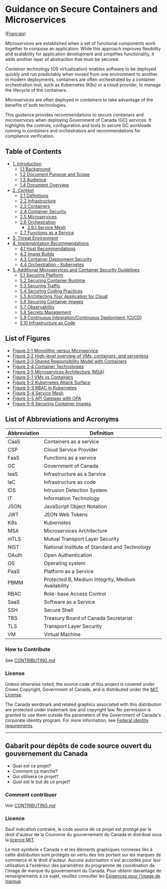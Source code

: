 # Guidance on Secure Containers and Microservices

([Français](#gabarit-pour-dépôts-de-code-source-ouvert-du-gouvernement-du-canada))

*Microservices* are established when a set of functional components work together to compose an application. While this approach improves flexibility and scalability for application development and simplifies functionality, it adds another layer of abstraction that must be secured.

*Container* technology (OS virtualization) enables software to be deployed quickly and run predictably when moved from one environment to another. In modern deployments, containers are often orchestrated by a container orchestration tool, such as Kubernetes (K8s) or a cloud provider, to manage the lifecycle of the containers. 

*Microservices* are often deployed in *containers* to take advantage of the benefits of both technologies.


This guidance provides recommendations to secure *containers* and *microservices* when deploying Government of Canada (GC) services. It highlights the controls, configuration and tools to secure GC workloads running in *containers* and orchestrators and recommendations for compliance verification.

## Table of Contents

- [1. Introduction](en/1_Introduction.md)
  - [1.1 Background](en/1_Introduction.md/#11-background)
  - [1.2 Document Purpose and Scope](en/1_Introduction.md/#12-document-purpose-and-scope)
  - [1.3 Audience](en/1_Introduction.md/#13-audience)
  - [1.4 Document Overview](en/1_Introduction.md/#14-document-overview)
- [2. Context](en/2_Context.md/#2-context)
  - [2.1 Definitions](en/2_Context.md/#21-definitions)
  - [2.2 Infrastructure](en/2_Context.md/#22-infrastructure)
  - [2.3 Containers](en/2_Context.md/#23-containers)
  - [2.4 Container Security](en/2_Context.md/#24-container-security)
  - [2.5 Microservices](en/2_Context.md/#25-microservices)
  - [2.6 Orchestration](en/2_Context.md/#26-orchestration)
    - [2.6.1 Service Mesh](en/2_Context.md/#261-service-mesh)
  - [2.7 Functions as a Service](en/2_Context.md/#26-functions-as-a-service)
- [3. Threat Environment](en/3_Threat-Environment.md)
- [4. Implementation Recommendations](en/4_Implementation-Recommendations.md)
  - [4.1 Host Recommendations](en/4_Implementation-Recommendations.md/#41-host-recommendations)
  - [4.2 Image Builds](en/4_Implementation-Recommendations.md/#42-image-builds)
  - [4.3 Container Deployment Security](en/4_Implementation-Recommendations.md/#43-container-deployment-security)
  - [4.4 Orchestration - Kubernetes](en/4_Implementation-Recommendations.md/#44-orchestration---kubernetes)
- [5. Additional Microservices and Container Security Guidelines](en/5_Microservice_Security.md)
  - [5.1 Securing Platform](en/5_Microservice_Security.md#51-securing-platform)
  - [5.2 Securing Container Runtime](en/5_Microservice_Security.md#52-securing-container-runtime)
  - [5.3 Securing Traffic](en/5_Microservice_Security.md#53-securing-traffic)
  - [5.4 Securing Coding Practices](en/5_Microservice_Security.md#54-secure-coding-practices)
  - [5.5 Architecting Your Application for Cloud](en/5_Microservice_Security.md#55-architecting-your-application-for-cloud)
  - [5.6 Securing Container Images](en/5_Microservice_Security.md#56-securing-container-images)
  - [5.7 Observability](en/5_Microservice_Security.md#57-observability)
  - [5.8 Secrets Management](en/5_Microservice_Security.md#58-secrets-management)
  - [5.9 Continuous Integration/Continuous Deployment (CI/CD)](en/5_Microservice_Security.md#59-continuous-integrationcontinuous-deployment-cicd)
  - [5.10 Infrastructure as Code](en/5_Microservice_Security.md#510-infrastructure-as-code)

## List of Figures

- [Figure 2‑1 Monolithic versus Microservice](en/2_Context.md#figure-2-1)
- [Figure 2‑2 High-level overview of VMs, containers, and serverless](en/2_Context.md#figure-2-2)
- [Figure 2‑3 Shared Responsibility Model with Containers](en/2_Context.md#figure-2-3)
- [Figure 2‑4 Container Technologies](en/2_Context.md#figure-2-4)
- [Figure 2‑5 Microservices Architecture (MSA)](en/2_Context.md#figure-2-5)
- [Figure 5-1 VMs vs Containers](en/5_Microservice_Security.md#figure-5-1)
- [Figure 5-2 Kubernetes Attack Surface](en/5_Microservice_Security.md#figure-5-2)
- [Figure 5-3 RBAC in Kubernetes](en/5_Microservice_Security.md#figure-5-3)
- [Figure 5-4 Service Mesh](en/5_Microservice_Security.md#figure-5-4)
- [Figure 5-5 API Gateway with OPA](en/5_Microservice_Security.md#figure-5-5)
- [Figure 5-6 Securing Container Images](en/5_Microservice_Security.md#figure-5-6)

## List of Abbreviations and Acronyms

| Abbreviation | Definition                                         |
| ------------ | -------------------------------------------------- |
| CaaS         | Containers as a service                            |
| CSP          | Cloud Service Provider                             |
| FaaS         | Functions as a service                             |
| GC           | Government of Canada                               |
| IaaS         | Infrastructure as a Service                        |
| IaC          | Infrastructure as code                             |
| IDS          | Intrusion Detection System                         |
| IT           | Information Technology                             |
| JSON         | JavaScript Object Notation                         |
| JWT          | JSON Web Tokens                                    |
| K8s          | Kubernetes                                         |
| MSA          | Microservices Architecture                         |
| mTLS         | Mutual Transport Layer Security                    |
| NIST         | National Institute of Standard and Technology      |
| OAuth        | Open Authentication                                |
| OS           | Operating system                                   |
| PaaS         | Platform as a Service                              |
| PBMM         | Protected B, Medium Integrity, Medium Availability |
| RBAC         | Role-base Access Control                           |
| SaaS         | Software as a Service                              |
| SSH          | Secure Shell                                       |
| TBS          | Treasury Board of Canada Secretariat               |
| TLS          | Transport Layer Security                           |
| VM           | Virtual Machine                                    |

### How to Contribute

See [CONTRIBUTING.md](CONTRIBUTING.md)

### License

Unless otherwise noted, the source code of this project is covered under Crown Copyright, Government of Canada, and is distributed under the [MIT License](LICENSE).

The Canada wordmark and related graphics associated with this distribution are protected under trademark law and copyright law. No permission is granted to use them outside the parameters of the Government of Canada's corporate identity program. For more information, see [Federal identity requirements](https://www.canada.ca/en/treasury-board-secretariat/topics/government-communications/federal-identity-requirements.html).

---

## Gabarit pour dépôts de code source ouvert du gouvernement du Canada

- Quel est ce projet?
- Comment ça marche?
- Qui utilisera ce projet?
- Quel est le but de ce projet?

### Comment contribuer

Voir [CONTRIBUTING.md](CONTRIBUTING.md)

### Licence

Sauf indication contraire, le code source de ce projet est protégé par le droit d'auteur de la Couronne du gouvernement du Canada et distribué sous la [licence MIT](LICENSE).

Le mot-symbole « Canada » et les éléments graphiques connexes liés à cette distribution sont protégés en vertu des lois portant sur les marques de commerce et le droit d'auteur. Aucune autorisation n'est accordée pour leur utilisation à l'extérieur des paramètres du programme de coordination de l'image de marque du gouvernement du Canada. Pour obtenir davantage de renseignements à ce sujet, veuillez consulter les [Exigences pour l'image de marque](https://www.canada.ca/fr/secretariat-conseil-tresor/sujets/communications-gouvernementales/exigences-image-marque.html).
